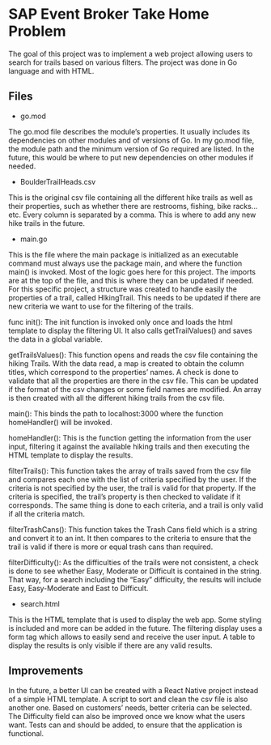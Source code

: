 # SAP Event Broker Take Home Problem

The goal of this project was to implement a web project allowing users to search for trails based on various filters. The project was done in Go language and with HTML. 

## Files

-   go.mod

The go.mod file describes the module’s properties. It usually includes its dependencies on other modules and of versions of Go. In my go.mod file, the module path and the minimum version of Go required are listed. In the future, this would be where to put new dependencies on other modules if needed.

-   BoulderTrailHeads.csv

This is the original csv file containing all the different hike trails as well as their properties, such as whether there are restrooms, fishing, bike racks… etc. Every column is separated by a comma. This is where to add any new hike trails in the future.

-   main.go

This is the file where the main package is initialized as an executable command must always use the package main, and where the function main() is invoked. Most of the logic goes here for this project. 
The imports are at the top of the file, and this is where they can be updated if needed. For this specific project, a structure was created to handle easily the properties of a trail, called HIkingTrail. This needs to be updated if there are new criteria we want to use for the filtering of the trails. 

func init():
The init function is invoked only once and loads the html template to display the filtering UI. It also calls getTrailValues() and saves the data in a global variable.

getTrailsValues():
This function opens and reads the csv file containing the hiking Trails. With the data read, a map is created to obtain the column titles, which correspond to the properties’ names. A check is done to validate that all the properties are there in the csv file. This can be updated if the format of the csv changes or some field names are modified. An array is then created with all the different hiking trails from the csv file.

main():
This binds the path to localhost:3000 where the function homeHandler() will be invoked.

homeHandler():
This is the function getting the information from the user input, filtering it against the available hiking trails and then executing the HTML template to display the results.

filterTrails():
This function takes the array of trails saved from the csv file and compares each one with the list of criteria specified by the user. If the criteria is not specified by the user, the trail is valid for that property. If the criteria is specified, the trail’s property is then checked to validate if it corresponds. The same thing is done to each criteria, and a trail is only valid if all the criteria match. 

filterTrashCans():
This function takes the Trash Cans field which is a string and convert it to an int. It then compares to the criteria to ensure that the trail is valid if there is more or equal trash cans than required. 

filterDifficulty():
As the difficulties of the trails were not consistent, a check is done to see whether Easy, Moderate or Difficult is contained in the string. That way, for a search including the “Easy” difficulty, the results will include Easy, Easy-Moderate and East to Difficult. 

-   search.html

This is the HTML template that is used to display the web app. Some styling is included and more can be added in the future. The filtering display uses a form tag which allows to easily send and receive the user input. A table to display the results is only visible if there are any valid results.

## Improvements

In the future, a better UI can be created with a React Native project instead of a simple HTML template. A script to sort and clean the csv file is also another one. Based on customers’ needs, better criteria can be selected. The Difficulty field can also be improved once we know what the users want. Tests can and should be added, to ensure that the application is functional. 
